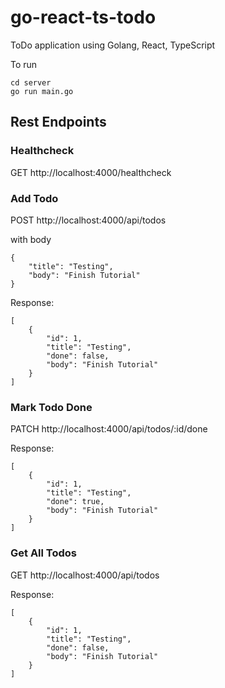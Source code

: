 # go-react-ts-todo
ToDo application using Golang, React, TypeScript 

To run
```
cd server
go run main.go
```

## Rest Endpoints
### Healthcheck
GET http://localhost:4000/healthcheck

### Add Todo
POST http://localhost:4000/api/todos

with body
```
{
    "title": "Testing",
    "body": "Finish Tutorial"
}
```

Response:
```
[
    {
        "id": 1,
        "title": "Testing",
        "done": false,
        "body": "Finish Tutorial"
    }
]
```

### Mark Todo Done
PATCH http://localhost:4000/api/todos/:id/done

Response:
```
[
    {
        "id": 1,
        "title": "Testing",
        "done": true,
        "body": "Finish Tutorial"
    }
]
```

### Get All Todos
GET http://localhost:4000/api/todos

Response:
```
[
    {
        "id": 1,
        "title": "Testing",
        "done": false,
        "body": "Finish Tutorial"
    }
]
```
